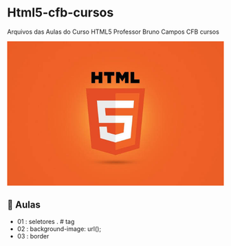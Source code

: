 # Html5-cfb-cursos
Arquivos das Aulas do Curso HTML5
Professor Bruno Campos CFB cursos 

![App Ideas Image](images.jpeg)

## :ledger: Aulas 

- 01 : seletores . # tag 
- 02 : background-image: url();
- 03 : border 
